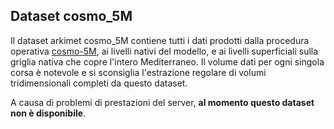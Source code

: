 Dataset cosmo_5M
----------------

Il dataset arkimet cosmo_5M contiene tutti i dati prodotti dalla
procedura operativa [cosmo-5M](cosmo-5M.md), ai livelli nativi del
modello, e ai livelli superficiali sulla griglia nativa che copre
l'intero Mediterraneo. Il volume dati per ogni singola corsa è
notevole e si sconsiglia l'estrazione regolare di volumi
tridimensionali completi da questo dataset.

A causa di problemi di prestazioni del server, **al momento questo
dataset non è disponibile**.

